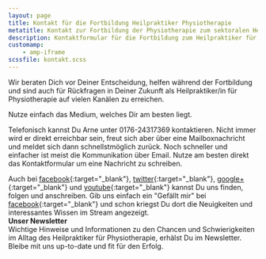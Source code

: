 ```yaml
---
layout: page
title: Kontakt für die Fortbildung Heilpraktiker Physiotherapie
metatitle: Kontakt zur Fortbildung der Physiotherapie zum sektoralen Heilpraktiker Physiotherapie
description: Kontaktformular für die Fortbildung zum Heilpraktiker für Physiotherapie
customamp:
    - amp-iframe
scssfile: kontakt.scss
---
```


Wir beraten Dich vor Deiner Entscheidung, helfen während der Fortbildung und sind auch für Rückfragen in Deiner Zukunft als Heilpraktiker/in für Physiotherapie auf vielen Kanälen zu erreichen.

Nutze einfach das Medium, welches Dir am besten liegt.

Telefonisch kannst Du Arne unter 0176-24317369 kontaktieren. Nicht immer wird er direkt erreichbar sein, freut sich aber über eine Mailboxnachricht und meldet sich dann schnellstmöglich zurück.
Noch schneller und einfacher ist meist die Kommunikation über Email.
Nutze am besten direkt das Kontaktformular um eine Nachricht zu schreiben.
<amp-iframe id="contactform" src="https://arnold85.github.io/websiteassets/contactform.html" width="500" height="363" layout="responsive" sandbox="allow-forms allow-scripts"><amp-img layout="fill" src="/assets/images/KontaktPlaceholder.jpg" placeholder></amp-img></amp-iframe>

Auch bei [facebook]({{site.facebook_url}}){:target="_blank"}, [twitter]({{site.twitter_url}}){:target="_blank"}, [google+]({{site.googleplus_url}}){:target="_blank"} und [youtube]({{site.youtube_url}}){:target="_blank"} kannst Du uns finden, folgen und anschreiben.
Gib uns einfach ein "Gefällt mir" bei [facebook]({{site.facebook_url}}){:target="_blank"} und schon kriegst Du dort die Neuigkeiten und interessantes Wissen im Stream angezeigt.
<br/>
<strong>Unser Newsletter</strong> <br/>
Wichtige Hinweise und Informationen zu den Chancen und Schwierigkeiten im Alltag des Heilpraktiker für Physiotherapie, erhälst Du im Newsletter. <br/>
Bleibe mit uns up-to-date und fit für den Erfolg. <br/>
<amp-iframe id="newsletterform" src="https://arnold85.github.io/websiteassets/mailchimpform/newslettersignup.html" width="500" height="363" layout="responsive" sandbox="allow-forms allow-scripts"><amp-img layout="fill" src="/assets/images/KontaktPlaceholder.jpg" placeholder></amp-img></amp-iframe>
 








